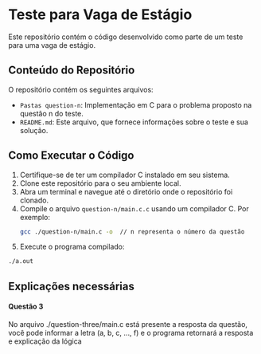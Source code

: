 # Teste para Vaga de Estágio

Este repositório contém o código desenvolvido como parte de um teste para uma vaga de estágio.

## Conteúdo do Repositório

O repositório contém os seguintes arquivos:

- `Pastas question-n`: Implementação em C para o problema proposto na questão n do teste.
- `README.md`: Este arquivo, que fornece informações sobre o teste e sua solução.

## Como Executar o Código

1. Certifique-se de ter um compilador C instalado em seu sistema.
2. Clone este repositório para o seu ambiente local.
3. Abra um terminal e navegue até o diretório onde o repositório foi clonado.
4. Compile o arquivo `question-n/main.c.c` usando um compilador C. Por exemplo:
   ```bash
   gcc ./question-n/main.c -o  // n representa o número da questão
   ```
5. Execute o programa compilado:

```bash
./a.out
```

## Explicações necessárias

#### Questão 3

No arquivo ./question-three/main.c está presente a resposta da questão, você pode informar a letra (a, b, c, ..., f) e o programa retornará a resposta e explicação da lógica
